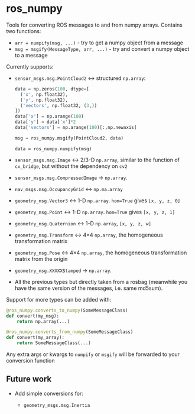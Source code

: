 # ros_numpy
Tools for converting ROS messages to and from numpy arrays. Contains two functions:

* `arr = numpify(msg, ...)` - try to get a numpy object from a message
* `msg = msgify(MessageType, arr, ...)` - try and convert a numpy object to a message

Currently supports:

* `sensor_msgs.msg.PointCloud2` &harr; structured `np.array`:
   
   ```python
   data = np.zeros(100, dtype=[
     ('x', np.float32),
     ('y', np.float32),
     ('vectors', np.float32, (3,))
   ])
   data['x'] = np.arange(100)
   data['y'] = data['x']*2
   data['vectors'] = np.arange(100)[:,np.newaxis]
   
   msg = ros_numpy.msgify(PointCloud2, data)
   ```
   
   ```
   data = ros_numpy.numpify(msg)
   ```

* `sensor_msgs.msg.Image` &harr; 2/3-D `np.array`, similar to the function of `cv_bridge`, but without the dependency on `cv2`
* `sensor_msgs.msg.CompressedImage` &rarr; `np.array`. 
* `nav_msgs.msg.OccupancyGrid` &harr; `np.ma.array`
* `geometry_msg.Vector3` &harr; 1-D `np.array`. `hom=True` gives `[x, y, z, 0]`
* `geometry_msg.Point` &harr; 1-D `np.array`. `hom=True` gives `[x, y, z, 1]`
* `geometry_msg.Quaternion` &harr; 1-D `np.array`, `[x, y, z, w]`
* `geometry_msg.Transform` &harr; 4&times;4 `np.array`, the homogeneous transformation matrix
* `geometry_msg.Pose` &harr; 4&times;4 `np.array`, the homogeneous transformation matrix from the origin
* `geometry_msg.XXXXXStamped` &rarr; `np.array`.
* All the previous types but directly taken from a rosbag (meanwhile you have the same version of the messages, i.e. same md5sum).

Support for more types can be added with:

```python
@ros_numpy.converts_to_numpy(SomeMessageClass)
def convert(my_msg):
    return np.array(...)

@ros_numpy.converts_from_numpy(SomeMessageClass)
def convert(my_array):
    return SomeMessageClass(...)
```

Any extra args or kwargs to `numpify` or `msgify` will be forwarded to your conversion function


## Future work

* Add simple conversions for:

  * `geometry_msgs.msg.Inertia`
